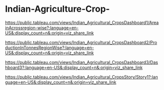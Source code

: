 # Indian-Agriculture-Crop-

https://public.tableau.com/views/Indian_Agricultural_CropsDashboard1/AreainAcrossregion-wise?:language=en-US&:display_count=n&:origin=viz_share_link

https://public.tableau.com/views/Indian_Agricultural_CropsDashboard2/ProductionInTonnesRegionWise?:language=en-US&:display_count=n&:origin=viz_share_link

https://public.tableau.com/views/Indian_Agricultural_CropsDashboard3/Dashboard3?:language=en-US&:display_count=n&:origin=viz_share_link

https://public.tableau.com/views/Indian_Agricultural_CropsStory/Story1?:language=en-US&:display_count=n&:origin=viz_share_link
